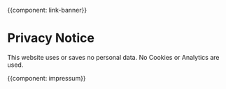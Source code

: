 {{component: link-banner}}
<div class="main_body">
    <!--Content-->
    <h1>Privacy Notice</h1>
    <p>
        This website uses or saves no personal data. No Cookies or Analytics are used.
    </p>

{{component: impressum}}
</div>